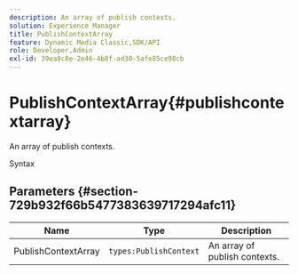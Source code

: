 ```yaml
---
description: An array of publish contexts.
solution: Experience Manager
title: PublishContextArray
feature: Dynamic Media Classic,SDK/API
role: Developer,Admin
exl-id: 39ea8c8e-2e46-4b8f-ad30-5afe85ce98cb
---
```

# PublishContextArray{#publishcontextarray}

An array of publish contexts.

 Syntax 

## Parameters {#section-729b932f66b5477383639717294afc11}

|  Name  | Type  | Description  |
|---|---|---|
|  PublishContextArray  | `types:PublishContext`  | An array of publish contexts.  |
